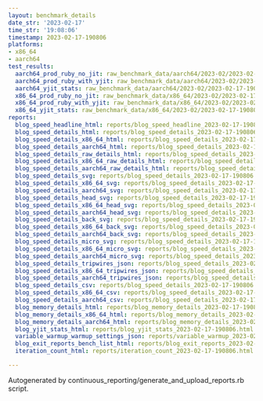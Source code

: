 ```yaml
---
layout: benchmark_details
date_str: '2023-02-17'
time_str: '19:08:06'
timestamp: 2023-02-17-190806
platforms:
- x86_64
- aarch64
test_results:
  aarch64_prod_ruby_no_jit: raw_benchmark_data/aarch64/2023-02/2023-02-17-190806_basic_benchmark_aarch64_prod_ruby_no_jit.json
  aarch64_prod_ruby_with_yjit: raw_benchmark_data/aarch64/2023-02/2023-02-17-190806_basic_benchmark_aarch64_prod_ruby_with_yjit.json
  aarch64_yjit_stats: raw_benchmark_data/aarch64/2023-02/2023-02-17-190806_basic_benchmark_aarch64_yjit_stats.json
  x86_64_prod_ruby_no_jit: raw_benchmark_data/x86_64/2023-02/2023-02-17-190806_basic_benchmark_x86_64_prod_ruby_no_jit.json
  x86_64_prod_ruby_with_yjit: raw_benchmark_data/x86_64/2023-02/2023-02-17-190806_basic_benchmark_x86_64_prod_ruby_with_yjit.json
  x86_64_yjit_stats: raw_benchmark_data/x86_64/2023-02/2023-02-17-190806_basic_benchmark_x86_64_yjit_stats.json
reports:
  blog_speed_headline_html: reports/blog_speed_headline_2023-02-17-190806.html
  blog_speed_details_html: reports/blog_speed_details_2023-02-17-190806.html
  blog_speed_details_x86_64_html: reports/blog_speed_details_2023-02-17-190806.x86_64.html
  blog_speed_details_aarch64_html: reports/blog_speed_details_2023-02-17-190806.aarch64.html
  blog_speed_details_raw_details_html: reports/blog_speed_details_2023-02-17-190806.raw_details.html
  blog_speed_details_x86_64_raw_details_html: reports/blog_speed_details_2023-02-17-190806.x86_64.raw_details.html
  blog_speed_details_aarch64_raw_details_html: reports/blog_speed_details_2023-02-17-190806.aarch64.raw_details.html
  blog_speed_details_svg: reports/blog_speed_details_2023-02-17-190806.svg
  blog_speed_details_x86_64_svg: reports/blog_speed_details_2023-02-17-190806.x86_64.svg
  blog_speed_details_aarch64_svg: reports/blog_speed_details_2023-02-17-190806.aarch64.svg
  blog_speed_details_head_svg: reports/blog_speed_details_2023-02-17-190806.head.svg
  blog_speed_details_x86_64_head_svg: reports/blog_speed_details_2023-02-17-190806.x86_64.head.svg
  blog_speed_details_aarch64_head_svg: reports/blog_speed_details_2023-02-17-190806.aarch64.head.svg
  blog_speed_details_back_svg: reports/blog_speed_details_2023-02-17-190806.back.svg
  blog_speed_details_x86_64_back_svg: reports/blog_speed_details_2023-02-17-190806.x86_64.back.svg
  blog_speed_details_aarch64_back_svg: reports/blog_speed_details_2023-02-17-190806.aarch64.back.svg
  blog_speed_details_micro_svg: reports/blog_speed_details_2023-02-17-190806.micro.svg
  blog_speed_details_x86_64_micro_svg: reports/blog_speed_details_2023-02-17-190806.x86_64.micro.svg
  blog_speed_details_aarch64_micro_svg: reports/blog_speed_details_2023-02-17-190806.aarch64.micro.svg
  blog_speed_details_tripwires_json: reports/blog_speed_details_2023-02-17-190806.tripwires.json
  blog_speed_details_x86_64_tripwires_json: reports/blog_speed_details_2023-02-17-190806.x86_64.tripwires.json
  blog_speed_details_aarch64_tripwires_json: reports/blog_speed_details_2023-02-17-190806.aarch64.tripwires.json
  blog_speed_details_csv: reports/blog_speed_details_2023-02-17-190806.csv
  blog_speed_details_x86_64_csv: reports/blog_speed_details_2023-02-17-190806.x86_64.csv
  blog_speed_details_aarch64_csv: reports/blog_speed_details_2023-02-17-190806.aarch64.csv
  blog_memory_details_html: reports/blog_memory_details_2023-02-17-190806.html
  blog_memory_details_x86_64_html: reports/blog_memory_details_2023-02-17-190806.x86_64.html
  blog_memory_details_aarch64_html: reports/blog_memory_details_2023-02-17-190806.aarch64.html
  blog_yjit_stats_html: reports/blog_yjit_stats_2023-02-17-190806.html
  variable_warmup_warmup_settings_json: reports/variable_warmup_2023-02-17-190806.warmup_settings.json
  blog_exit_reports_bench_list_html: reports/blog_exit_reports_2023-02-17-190806.bench_list.html
  iteration_count_html: reports/iteration_count_2023-02-17-190806.html

---
```

Autogenerated by continuous_reporting/generate_and_upload_reports.rb script.
